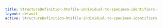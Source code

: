 ```yaml
---
title: StructureDefinition-htsfile-individual-to-specimen-identifiers-intro
layout: default
active: StructureDefinition-htsfile-individual-to-specimen-identifiers-intro
---
```


